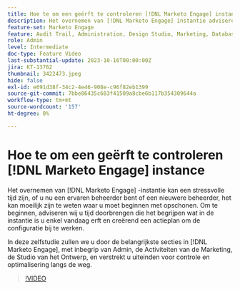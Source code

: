 ```yaml
---
title: Hoe te om een geërft te controleren [!DNL Marketo Engage] instance
description: Het overnemen van [!DNL Marketo Engage] instantie adviseren wij u tijd doorbrengen die begrijpt wat in de instantie is, en creërend een actieplan om de configuratie bij te werken. Deze zelfstudie behandelt de belangrijkste secties in [!DNL Marketo Engage], met inbegrip van Admin, de Activiteiten van de Marketing, de Studio van het Ontwerp, en verstrekt u uiteinden voor controle en optimalisering langs de weg.
feature-set: Marketo Engage
feature: Audit Trail, Administration, Design Studio, Marketing, Database
role: Admin
level: Intermediate
doc-type: Feature Video
last-substantial-update: 2023-10-16T00:00:00Z
jira: KT-13762
thumbnail: 3422473.jpeg
hide: false
exl-id: e691d38f-34c2-4e46-908e-c96f82eb1399
source-git-commit: 7bbe86435c683f41509a8cbe6b117b354309644a
workflow-type: tm+mt
source-wordcount: '157'
ht-degree: 0%

---
```


# Hoe te om een geërft te controleren [!DNL Marketo Engage] instance

Het overnemen van [!DNL Marketo Engage] -instantie kan een stressvolle tijd zijn, of u nu een ervaren beheerder bent of een nieuwere beheerder, het kan moeilijk zijn te weten waar u moet beginnen met opschonen. Om te beginnen, adviseren wij u tijd doorbrengen die het begrijpen wat in de instantie is u enkel vandaag erft en creërend een actieplan om de configuratie bij te werken.

In deze zelfstudie zullen we u door de belangrijkste secties in [!DNL Marketo Engage], met inbegrip van Admin, de Activiteiten van de Marketing, de Studio van het Ontwerp, en verstrekt u uiteinden voor controle en optimalisering langs de weg.

>[!VIDEO](https://video.tv.adobe.com/v/3422473/?learn=on)
